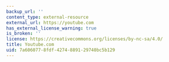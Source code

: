 ```yaml
---
backup_url: ''
content_type: external-resource
external_url: https://youtube.com
has_external_license_warning: true
is_broken: ''
license: https://creativecommons.org/licenses/by-nc-sa/4.0/
title: Youtube.com
uid: 7a606077-8fdf-4274-8891-29740bc5b129
---
```

